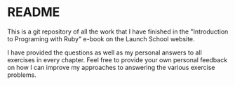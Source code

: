 # README #

This is a git repository of all the work that I have finished in the "Introduction to Programing with Ruby" e-book on the Launch School website.

I have provided the questions as well as my personal answers to all exercises in every chapter. Feel free to provide your own personal feedback on how I can improve my approaches to answering the various exercise problems.
